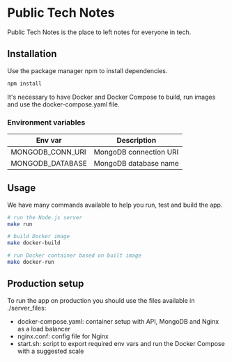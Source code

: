 # Public Tech Notes

Public Tech Notes is the place to left notes for everyone in tech.

## Installation

Use the package manager npm to install dependencies.

```bash
npm install
```

It's necessary to have Docker and Docker Compose to build, run images and use the docker-compose.yaml file.

### Environment variables

| Env var | Description |
| - | - |
| MONGODB_CONN_URI | MongoDB connection URI |
| MONGODB_DATABASE | MongoDB database name |

## Usage

We have many commands available to help you run, test and build the app.

```bash
# run the Node.js server
make run

# build Docker image
make docker-build

# run Docker container based on built image
make docker-run
```

## Production setup

To run the app on production you should use the files available in ./server_files:
- docker-compose.yaml: container setup with API, MongoDB and Nginx as a load balancer
- nginx.conf: config file for Nginx
- start.sh: script to export required env vars and run the Docker Compose with a suggested scale